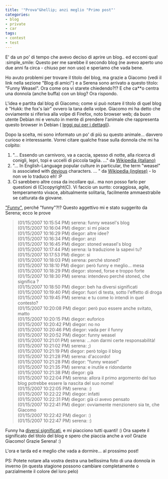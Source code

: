 ```yaml
---
title: '"Prova"&hellip; anzi meglio "Primo post"'
categories:
- blog
- private
- car
tags:
- contest
- test
---
```

E' da un po' di tempo che avevo deciso di aprire un blog.. ed eccomi qua! :simple_smile:
Questo per me sarebbe il secondo blog (ne avevo aperto uno due anni fa circa -
chiuso per non uso) e speriamo che vada bene.  
  
Ho avuto problemi per trovare il titolo del blog, ma grazie a Giacomo (vedi il
link nella sezione "Blog di amici") e a Serena sono arrivato a questo titolo:
"Funny Weasel". Ora come ora vi starete chiedendo?!? E che ca\*\*o centra una
donnola (anche buffa) con un blog? Ora rispondo.  
  
L'idea e partita dal blog di Giacomo; come si può notare il titolo di quel
blog è "Hukk: the fox's lair" ovvero la tana della volpe. Giacomo mi ha detto
che ovviamente si riferiva alla volpe di Firefox, noto browser web; da buon
utente Debian mi e venuto in mente di prendere l'animale che rappresenta
questo browser in Debian ( [leggi qui per i dettagli](http://en.wikipedia.org/wiki/IceWeasel)).  

Dopo la scelta, mi sono informato un po' di più su questo animale... davvero
curioso e interessante. Vorrei citare qualche frase sulla donnola che mi ha
colpito:

  1. "... Essendo un carnivoro, va a caccia, spesso di notte, alla ricerca di conigli, lepri, topi e uccelli di piccola taglia. ..." da [Wikipedia (italiano)](http://it.wikipedia.org/wiki/Donnola)
  2. "... In English-Language popular culture in particular, the term "weasel" is associated with [devious](http://www.wordreference.com/enit/devious) characters. ... " da [Wikipedia (inglese)](http://en.wikipedia.org/wiki/Weasel) \- Io non ve lo traduco eh! :P
  3. Ci sarebbero altre cosa da incollare qui.. ma non posso farlo per questioni di (C)copyright(C). Vi faccio un sunto: coraggiosa, agile, temperamento vivace, abitualmente solitaria, facilmente ammaestrabile se catturata da giovane.
  
["Funny"](http://www.wordreference.com/enit/funny), perché "funny"?!? Questo
aggettivo mi e stato suggerito da Serena; ecco le prove  
  
  

> (01/15/2007 10:15:54 PM) serena: funny weasel's blog  
(01/15/2007 10:16:04 PM) diegor: si mi piace  
(01/15/2007 10:16:29 PM) diegor: altre idee?  
(01/15/2007 10:16:34 PM) diegor: anzi  
(01/15/2007 10:16:45 PM) diegor: stoned weasel's blog  
(01/15/2007 10:17:44 PM) serena: la traduzione la sapevi tu?  
(01/15/2007 10:17:53 PM) diegor: si  
(01/15/2007 10:18:03 PM) serena: perché stoned?  
(01/15/2007 10:18:10 PM) diegor: però funny e meglio... mesa  
(01/15/2007 10:18:29 PM) diegor: stoned, forse e troppo forte  
(01/15/2007 10:18:30 PM) serena: intendevo perché stoned, che significa ?    
(01/15/2007 10:18:50 PM) diegor: beh ha diversi significati    
(01/15/2007 10:19:40 PM) diegor: fuori di testa, sotto l'effetto di droga    
(01/15/2007 10:19:45 PM) serena: e tu come lo intendi in quel contesto?    
(01/15/2007 10:20:08 PM) diegor: però puo essere anche svitato, matto    
(01/15/2007 10:20:15 PM) diegor: euforico    
(01/15/2007 10:20:42 PM) diegor: no no    
(01/15/2007 10:20:46 PM) diegor: vada per il funny    
(01/15/2007 10:20:52 PM) diegor: funny weasel    
(01/15/2007 10:21:01 PM) serena: ...non darmi certe responsabilità!    
(01/15/2007 10:21:02 PM) serena: ;)    
(01/15/2007 10:21:19 PM) diegor: però tolgo il blog    
(01/15/2007 10:21:28 PM) serena: d'accordo!    
(01/15/2007 10:21:28 PM) diegor: "funny weasel"    
(01/15/2007 10:21:35 PM) serena: e inutile e ridondante    
(01/15/2007 10:21:38 PM) diegor: già    
(01/15/2007 10:22:04 PM) serena: allora il primo argomento del tuo blog potrebbe essere la nascita del suo nome!    
(01/15/2007 10:22:05 PM) serena: :)    
(01/15/2007 10:22:22 PM) diegor: infatti    
(01/15/2007 10:22:31 PM) diegor: già ci avevo pensato    
(01/15/2007 10:22:41 PM) diegor: ovviamente menzionero sia te, che Giacomo    
(01/15/2007 10:22:42 PM) diegor: :)    
(01/15/2007 10:22:47 PM) serena: :)

Funny ha [diversi significati](http://www.wordreference.com/enit/funny), e mi
piacciono tutti quanti! :) Ora sapete il significato del titolo del blog e
spero che piaccia anche a voi! Grazie Giacomo! Grazie Serena! :)  
  
L'ora e tarda ed e meglio che vada a dormire... al prossimo post!  
  
PS: Potete notare alla vostra destra una bellissima foto di una donnola in
inverno (in questa stagione possono cambiare completamente o parzialmente il
colore del loro pelo)


